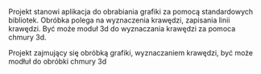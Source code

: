 Projekt stanowi aplikacja do obrabiania grafiki za pomocą standardowych bibliotek. Obróbka polega na wyznaczenia krawędzi, zapisania linii krawędzi. 
Być może moduł 3d do wyznaczania krawędzi za pomoca chmury 3d. 

Projekt zajmujący się obróbką grafiki, wyznaczaniem krawędzi, być może modłuł do obróbki chmury 3d